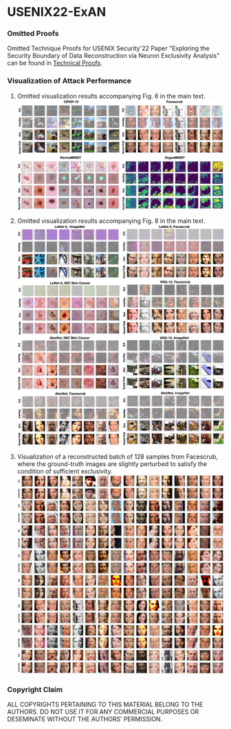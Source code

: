 # USENIX22-ExAN
### Omitted Proofs
Omitted Technique Proofs for USENIX Security'22 Paper "Exploring the Security Boundary of Data Reconstruction via Neuron Exclusivity Analysis" can be found in [Technical Proofs](proofs.pdf).

### Visualization of Attack Performance
1. Omitted visualization results accompanying Fig. 6 in the main text.
![FCN Attack Demo](atk_demo.jpg)


2. Omitted visualization results accompanying Fig. 8 in the main text.
![DCNN Attack Demo](app_dcnn_results.jpg)


3. Visualization of a reconstructed batch of $128$ samples from Facescrub, where the ground-truth images are slightly perturbed to satisfy the condition of sufficient exclusivity.
![Reconstruction of 128 Samples](ac1_size_demo_facescrub.jpg)

### Copyright Claim
ALL COPYRIGHTS PERTAINING TO THIS MATERIAL BELONG TO THE AUTHORS. DO NOT USE IT FOR ANY COMMERCIAL PURPOSES OR DESEMINATE WITHOUT THE AUTHORS’ PERMISSION. 


